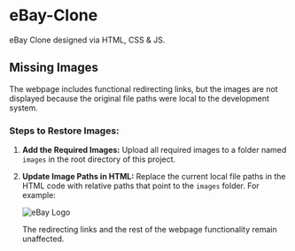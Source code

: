 # eBay-Clone

eBay Clone designed via HTML, CSS & JS.

## Missing Images

The webpage includes functional redirecting links, but the images are not displayed because the original file paths were local to the development system. 

### Steps to Restore Images:

1. **Add the Required Images:**
   Upload all required images to a folder named `images` in the root directory of this project.

2. **Update Image Paths in HTML:**
   Replace the current local file paths in the HTML code with relative paths that point to the `images` folder. For example:

   <img src="images/EBay_logo.png" alt="eBay Logo">

   The redirecting links and the rest of the webpage functionality remain unaffected.

